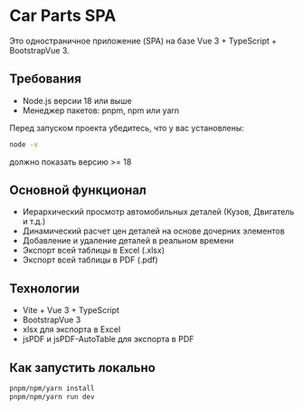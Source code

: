 # Car Parts SPA

Это одностраничное приложение (SPA) на базе Vue 3 + TypeScript + BootstrapVue 3.

## Требования

- Node.js версии 18 или выше
- Менеджер пакетов: pnpm, npm или yarn

Перед запуском проекта убедитесь, что у вас установлены:

```bash
node -v
```

должно показать версию >= 18

## Основной функционал

- Иерархический просмотр автомобильных деталей (Кузов, Двигатель и т.д.)
- Динамический расчет цен деталей на основе дочерних элементов
- Добавление и удаление деталей в реальном времени
- Экспорт всей таблицы в Excel (.xlsx)
- Экспорт всей таблицы в PDF (.pdf)

## Технологии

- Vite + Vue 3 + TypeScript
- BootstrapVue 3
- xlsx для экспорта в Excel
- jsPDF и jsPDF-AutoTable для экспорта в PDF

## Как запустить локально

```bash
pnpm/npm/yarn install
pnpm/npm/yarn run dev
